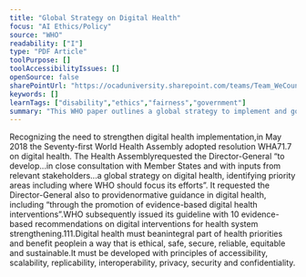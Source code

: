 ```yaml
---
title: "Global Strategy on Digital Health"
focus: "AI Ethics/Policy"
source: "WHO"
readability: ["I"]
type: "PDF Article"
toolPurpose: []
toolAccessibilityIssues: []
openSource: false
sharePointUrl: "https://ocaduniversity.sharepoint.com/teams/Team_WeCount/Shared%20Documents/Resources%20and%20Tools/Literature%20(curated)/WHO%20Draft%20global%20strategy%20on%20digital%20health%202020-2024.pdf"
keywords: []
learnTags: ["disability","ethics","fairness","government"]
summary: "This WHO paper outlines a global strategy to implement and govern person-centred digital health strategies by outlining outcomes, actions and target impacts for a healthier global population. "
---
```

Recognizing the need to strengthen digital health implementation,in May 2018 the Seventy-first World Health Assembly adopted resolution WHA71.7 on digital health. The Health Assemblyrequested the Director-General “to develop...in close consultation with Member States and with inputs from relevant stakeholders...a global strategy on digital health, identifying priority areas including where WHO should focus its efforts”. It requested the Director-General also to providenormative guidance in digital health, including “through the promotion of evidence-based digital health interventions”.WHO subsequently issued its guideline with 10 evidence-based recommendations on digital interventions for health system strengthening.111.Digital health must beanintegral part of health priorities and benefit peoplein a way that is ethical, safe, secure, reliable, equitable and sustainable.It must be developed with principles of accessibility, scalability, replicability, interoperability, privacy, security and confidentiality.
